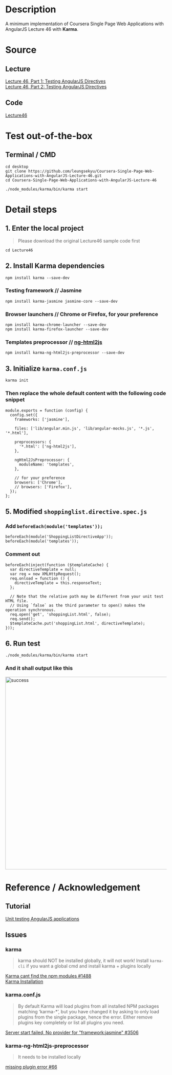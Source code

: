 # Description
A minimum implementation of Coursera Single Page Web Applications with AngularJS Lecture 46 with **Karma**.

# Source
## Lecture
[Lecture 46, Part 1: Testing AngularJS Directives](https://www.coursera.org/learn/single-page-web-apps-with-angularjs/lecture/gPEYm/lecture-46-part-1-testing-angularjs-directives)  
[Lecture 46, Part 2: Testing AngularJS Directives](https://www.coursera.org/learn/single-page-web-apps-with-angularjs/lecture/50zV5/lecture-46-part-2-testing-angularjs-directives)
## Code
[Lecture46](https://github.com/jhu-ep-coursera/fullstack-course5/tree/master/examples/Lecture46)

# Test out-of-the-box
## Terminal / CMD
` cd desktop `  
` git clone https://github.com/leungsekyu/Coursera-Single-Page-Web-Applications-with-AngularJS-Lecture-46.git `  
` cd Coursera-Single-Page-Web-Applications-with-AngularJS-Lecture-46 `  

` ./node_modules/karma/bin/karma start `

# Detail steps
## 1. Enter the local project
> Please download the original Lecture46 sample code first
> 
` cd Lecture46 `
## 2. Install Karma dependencies
` npm install karma --save-dev `  
### Testing framework // Jasmine
` npm install karma-jasmine jasmine-core --save-dev `  
### Browser launchers // Chrome or Firefox, for your preference
` npm install karma-chrome-launcher --save-dev `  
` npm install karma-firefox-launcher --save-dev `  
### Templates preprocessor // [ng-html2js](https://github.com/karma-runner/karma-ng-html2js-preprocessor)
` npm install karma-ng-html2js-preprocessor --save-dev `
## 3. Initialize ` karma.conf.js `
` karma init `
### Then replace the whole default content with the following code snippet
```
module.exports = function (config) {
  config.set({
    frameworks: ['jasmine'],

    files: ['lib/angular.min.js', 'lib/angular-mocks.js', '*.js', '*.html'],

    preprocessors: {
      '*.html': ['ng-html2js'],
    },

    ngHtml2JsPreprocessor: {
      moduleName: 'templates',
    },

    // for your preference
    browsers: ['Chrome'],
    // browsers: ['Firefox'],
  });
};
```
## 5. Modified ` shoppinglist.directive.spec.js `
### Add ` beforeEach(module('templates')); `
```
beforeEach(module('ShoppingListDirectiveApp'));
beforeEach(module('templates'));
```
### Comment out
```
beforeEach(inject(function ($templateCache) {
  var directiveTemplate = null;
  var req = new XMLHttpRequest();
  req.onload = function () {
    directiveTemplate = this.responseText;
  };

  // Note that the relative path may be different from your unit test HTML file.
  // Using `false` as the third parameter to open() makes the operation synchronous.
  req.open('get', 'shoppingList.html', false);
  req.send();
  $templateCache.put('shoppingList.html', directiveTemplate);
}));
```
## 6. Run test
` ./node_modules/karma/bin/karma start `
### And it shall output like this
<img src="https://cdn.jsdelivr.net/gh/leungsekyu/Image-Hosting/Lecture46_success.png" width="600" alt="success"/>

# Reference / Acknowledgement
## Tutorial
[Unit testing AngularJS applications](https://www.airpair.com/angularjs/posts/unit-testing-angularjs-applications)

## Issues
### karma
> karma should NOT be installed globally, it will not work! Install ` karma-cli ` if you want a global cmd and install karma + plugins locally

[Karma cant find the npm modules #1488](https://github.com/karma-runner/karma/issues/1488)  
[Karma Installation](http://karma-runner.github.io/0.12/intro/installation.html)
### karma.conf.js
> By default Karma will load plugins from all installed NPM packages matching ‘karma-*’, but you have changed it by asking to only load plugins from the single package, hence the error. Either remove plugins key completely or list all plugins you need.

[Server start failed, No provider for "framework:jasmine" #3506](https://github.com/karma-runner/karma/issues/3506)
### karma-ng-html2js-preprocessor
> It needs to be installed locally

[missing plugin error #66](https://github.com/karma-runner/karma-ng-html2js-preprocessor/issues/66)